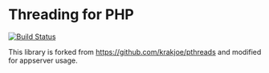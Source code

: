 # Threading for PHP

[![Build Status](https://travis-ci.org/appserver-io-php/pthreads.svg?branch=master)](https://travis-ci.org/appserver-io-php/pthreads)

This library is forked from https://github.com/krakjoe/pthreads and modified for appserver usage.
